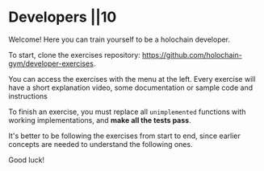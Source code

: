 # Developers ||10

Welcome! Here you can train yourself to be a holochain developer.

To start, clone the exercises repository: https://github.com/holochain-gym/developer-exercises.

You can access the exercises with the menu at the left. Every exercise will have a short explanation video, some documentation or sample code and instructions

To finish an exercise, you must replace all `unimplemented` functions with working implementations, and **make all the tests pass**. 

It's better to be following the exercises from start to end, since earlier concepts are needed to understand the following ones.

Good luck!